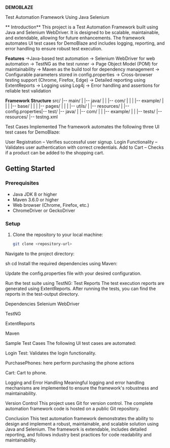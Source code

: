    **DEMOBLAZE**
   
 Test Automation Framework Using Java Selenium
 
** Introduction**
This project is a Test Automation Framework built using Java and Selenium WebDriver. It is designed to be scalable, maintainable, and extendable, allowing for future enhancements. The framework automates UI test cases for DemoBlaze and includes logging, reporting, and error handling to ensure robust test execution.

**Features**
->Java-based test automation
-> Selenium WebDriver for web automation
-> TestNG as the test runner
-> Page Object Model (POM) for maintainability
-> Maven as the build tool for dependency management
-> Configurable parameters stored in config.properties
-> Cross-browser testing support (Chrome, Firefox, Edge)
-> Detailed reporting using ExtentReports
-> Logging using Log4j
-> Error handling and assertions for reliable test validation

**Framework Structure**
src/ |-- main/ | |-- java/ | | |-- com/ | | | |-- example/ | | | |-- base/ | | | |-- pages/ | | | |-- utils/ | |-- resources/ |
|-- config.properties|-- test/ |-- java/ | |-- com/ | | |-- example/ | | |-- tests/ |-- resources/ |-- testng.xml

 Test Cases Implemented
The framework automates the following three UI test cases for DemoBlaze:

User Registration – Verifies successful user signup.
Login Functionality – Validates user authentication with correct credentials.
Add to Cart – Checks if a product can be added to the shopping cart.


## Getting Started
### Prerequisites
- Java JDK 8 or higher
- Maven 3.6.0 or higher
- Web browser (Chrome, Firefox, etc.)
- ChromeDriver or GeckoDriver

### Setup
1. Clone the repository to your local machine:
   ```sh
   git clone <repository-url>

Navigate to the project directory:

sh
cd <project-directory>
Install the required dependencies using Maven:

Update the config.properties file with your desired configuration.

Run the test suite using TestNG:
Test Reports
The test execution reports are generated using ExtentReports. After running the tests, you can find the reports in the test-output directory.

Dependencies
Selenium WebDriver

TestNG

ExtentReports

Maven

Sample Test Cases
The following UI test cases are automated:

Login Test: Validates the login functionality.

PurchasePhones: here perform purchasing the phone actions

Cart: Cart to phone.

Logging and Error Handling
Meaningful logging and error handling mechanisms are implemented to ensure the framework's robustness and maintainability.

Version Control
This project uses Git for version control. The complete automation framework code is hosted on a public Git repository.

Conclusion
This test automation framework demonstrates the ability to design and implement a robust, maintainable, 
and scalable solution using Java and Selenium. The framework is extendable, includes detailed reporting, 
and follows industry best practices for code readability and maintainability.


